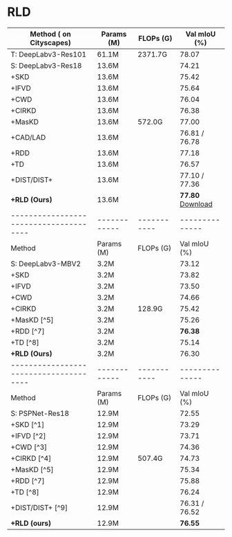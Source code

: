 # RLD 
| Method   ( on Cityscapes)                              | Params (M) | FLOPs (G) | Val mIoU (%) |
|--------------------------------------|------------|-----------|--------------|
| T: DeepLabv3-Res101                  | 61.1M      | 2371.7G   | 78.07        |
| S: DeepLabv3-Res18                   | 13.6M      |           | 74.21        |
| +SKD                 | 13.6M      |           | 75.42        |
| +IFVD               | 13.6M      |           | 75.64        |
| +CWD                | 13.6M      |           | 76.04        |
| +CIRKD               | 13.6M      |           | 76.38        |
| +MasKD                 | 13.6M      | 572.0G    | 77.00        |
| +CAD/LAD               | 13.6M      |           | 76.81 / 76.78|
| +RDD                | 13.6M      |           | 77.18        |
| +TD                    | 13.6M      |           | 76.57        |
| +DIST/DIST+         | 13.6M      |           | 77.10 / 77.36|
| **+RLD (Ours)**                      | 13.6M      |           | **77.80** [Download](https://pan.baidu.com/s/1XUoRtbWqAgO83Lu6Zy_nsw)   |
|--------------------------------------|------------|-----------|--------------|
| Method                                 | Params (M) | FLOPs (G) | Val mIoU (%) |
| S: DeepLabv3-MBV2                    | 3.2M       |           | 73.12        |
| +SKD                | 3.2M       |           | 73.82        |
| +IFVD                | 3.2M       |           | 73.50        |
| +CWD              | 3.2M       |           | 74.66        |
| +CIRKD               | 3.2M       | 128.9G    | 75.42        |
| +MasKD [^5]             | 3.2M       |           | 75.26        |
| +RDD [^7]                | 3.2M       |           | **76.38**    |
| +TD [^8]                   | 3.2M       |           | 75.14        |
| **+RLD (Ours)**                      | 3.2M       |           | 76.30        |
|--------------------------------------|------------|-----------|--------------|
| Method                                 | Params (M) | FLOPs (G) | Val mIoU (%) |
| S: PSPNet-Res18                      | 12.9M      |           | 72.55        |
| +SKD [^1]                | 12.9M      |           | 73.29        |
| +IFVD [^2]                | 12.9M      |           | 73.71        |
| +CWD [^3]                  | 12.9M      |           | 74.36        |
| +CIRKD [^4]               | 12.9M      | 507.4G    | 74.73        |
| +MasKD [^5]                | 12.9M      |           | 75.34        |
| +RDD [^7]                 | 12.9M      |           | 75.88        |
| +TD [^8]                 | 12.9M      |           | 76.24        |
| +DIST/DIST+ [^9]          | 12.9M      |           | 76.31 / 76.52|
| **+RLD (ours)**                      | 12.9M      |           | **76.55**    |

